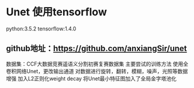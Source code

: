 # Unet 使用tensorflow

python:3.5.2
tensorflow:1.4.0


## github地址：https://github.com/anxiangSir/unet

数据集：CCF大数据竞赛遥语义分割初赛复赛数据集
主要尝试的训练方法
使用全卷积网络Unet，更改输出通道
对数据进行旋转，翻转，模糊，噪声，光照等数据增强
加入L2正则化weight decay
将Unet最小特征图加入了全局金字塔池化